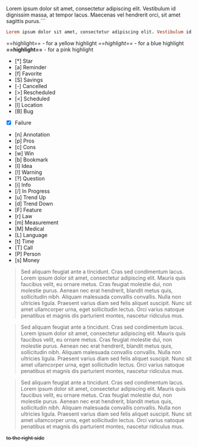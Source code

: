 
Lorem ipsum dolor sit amet, consectetur adipiscing elit. Vestibulum id dignissim massa, at tempor lacus. Maecenas vel hendrerit orci, sit amet sagittis purus.```

```rb
Lorem ipsum dolor sit amet, consectetur adipiscing elit. Vestibulum id dignissim massa, at tempor lacus. Maecenas vel hendrerit orci, sit amet sagittis purus.
```

==highlight== - for a yellow highlight
*==highlight==* - for a blue highlight
**==highlight==** - for a pink highlight
- [*] Star
- [a] Reminder
- [f] Favorite
- [S] Savings
- [-] Cancelled
- [>] Rescheduled
- [<] Scheduled
- [l] Location
- [B] Bug
- [X] Failure
- [n] Annotation
- [p] Pros
- [c] Cons
- [w] Win
- [b] Bookmark
- [I] Idea
- [!] Warning
- [?] Question
- [i] Info
- [/] In Progress
- [u] Trend Up
- [d] Trend Down
- [F] Feature
- [r] Law
- [m] Measurement
- [M] Medical
- [L] Language
- [t] Time
- [T] Call
- [P] Person
- [s] Money

>Sed aliquam feugiat ante a tincidunt. Cras sed condimentum lacus. Lorem ipsum dolor sit amet, consectetur adipiscing elit. Mauris quis faucibus velit, eu ornare metus. Cras feugiat molestie dui, non molestie purus. Aenean nec erat hendrerit, blandit metus quis, sollicitudin nibh. Aliquam malesuada convallis convallis. Nulla non ultricies ligula. Praesent varius diam sed felis aliquet suscipit. Nunc sit amet ullamcorper urna, eget sollicitudin lectus. Orci varius natoque penatibus et magnis dis parturient montes, nascetur ridiculus mus.

<blockquote>Sed aliquam feugiat ante a tincidunt. Cras sed condimentum lacus. Lorem ipsum dolor sit amet, consectetur adipiscing elit. Mauris quis faucibus velit, eu ornare metus. Cras feugiat molestie dui, non molestie purus. Aenean nec erat hendrerit, blandit metus quis, sollicitudin nibh. Aliquam malesuada convallis convallis. Nulla non ultricies ligula. Praesent varius diam sed felis aliquet suscipit. Nunc sit amet ullamcorper urna, eget sollicitudin lectus. Orci varius natoque penatibus et magnis dis parturient montes, nascetur ridiculus mus.</blockquote>

<blockquote class="paraphrase"> Sed aliquam feugiat ante a tincidunt. Cras sed condimentum lacus. Lorem ipsum dolor sit amet, consectetur adipiscing elit. Mauris quis faucibus velit, eu ornare metus. Cras feugiat molestie dui, non molestie purus. Aenean nec erat hendrerit, blandit metus quis, sollicitudin nibh. Aliquam malesuada convallis convallis. Nulla non ultricies ligula. Praesent varius diam sed felis aliquet suscipit. Nunc sit amet ullamcorper urna, eget sollicitudin lectus. Orci varius natoque penatibus et magnis dis parturient montes, nascetur ridiculus mus. </blockquote>

<s class="aside-right">to the right side</s>
